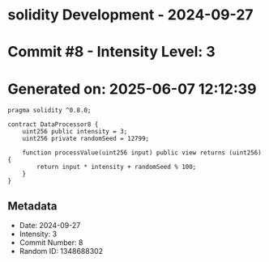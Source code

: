 ﻿# solidity Development - 2024-09-27
# Commit #8 - Intensity Level: 3
# Generated on: 2025-06-07 12:12:39
```solidity
pragma solidity ^0.8.0;

contract DataProcessor8 {
    uint256 public intensity = 3;
    uint256 private randomSeed = 12799;

    function processValue(uint256 input) public view returns (uint256) {
        return input * intensity + randomSeed % 100;
    }
}
```
## Metadata
- Date: 2024-09-27
- Intensity: 3
- Commit Number: 8
- Random ID: 1348688302
